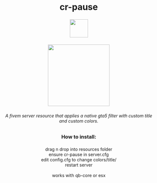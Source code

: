 <h1 align="center">cr-pause</h1>

###

<div align="center">
  <img height="59" src="https://i.ibb.co/5rXvYL7/icons8-pause-50.png"  />
</div>

###

<div align="center">
  <img height="200" src="https://i.ibb.co/g7R5yfB/cr-pause1.png"  />
</div>

###

<h6 align="center">A fivem server resource that applies a native gta5 filter with custom title and custom colors.</h6>

###

<h3 align="center">How to install:</h3>

###

<p align="center">drag n drop into resources folder<br>ensure cr-pause in server.cfg<br>edit config.cfg to change colors/title/<br>restart server <br><br>works with qb-core or esx</p>

###
